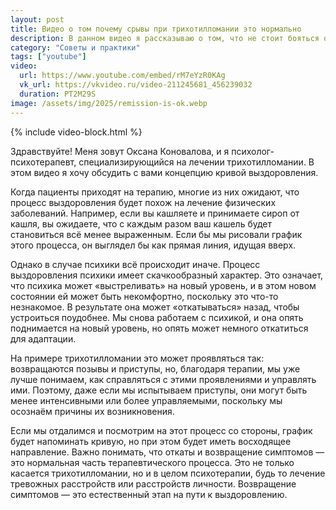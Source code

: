 ```yaml
---
layout: post
title: Видео о том почему срывы при трихотилломании это нормально
description: В данном видео я рассказываю о том, что не стоит бояться откатов и это является нормальным процессом выздоровления от трихотилломании
category: "Советы и практики"
tags: ["youtube"]
video:
  url: https://www.youtube.com/embed/rM7eYzR0KAg
  vk_url: https://vkvideo.ru/video-211245681_456239032
  duration: PT2M29S
image: /assets/img/2025/remission-is-ok.webp
---
```


{% include video-block.html %}

Здравствуйте! Меня зовут Оксана Коновалова, и я психолог-психотерапевт, специализирующийся на лечении трихотилломании. В этом видео я хочу обсудить с вами концепцию кривой выздоровления.

Когда пациенты приходят на терапию, многие из них ожидают, что процесс выздоровления будет похож на лечение физических заболеваний. Например, если вы кашляете и принимаете сироп от кашля, вы ожидаете, что с каждым разом ваш кашель будет становиться всё менее выраженным. Если бы мы рисовали график этого процесса, он выглядел бы как прямая линия, идущая вверх.

Однако в случае психики всё происходит иначе. Процесс выздоровления психики имеет скачкообразный характер. Это означает, что психика может «выстреливать» на новый уровень, и в этом новом состоянии ей может быть некомфортно, поскольку это что-то незнакомое. В результате она может «откатываться» назад, чтобы устроиться поудобнее. Мы снова работаем с психикой, и она опять поднимается на новый уровень, но опять может немного откатиться для адаптации.

На примере трихотилломании это может проявляться так: возвращаются позывы и приступы, но, благодаря терапии, мы уже лучше понимаем, как справляться с этими проявлениями и управлять ими. Поэтому, даже если мы испытываем приступы, они могут быть менее интенсивными или более управляемыми, поскольку мы осознаём причины их возникновения.

Если мы отдалимся и посмотрим на этот процесс со стороны, график будет напоминать кривую, но при этом будет иметь восходящее направление. Важно понимать, что откаты и возвращение симптомов — это нормальная часть терапевтического процесса. Это не только касается трихотилломании, но и в целом психотерапии, будь то лечение тревожных расстройств или расстройств личности. Возвращение симптомов — это естественный этап на пути к выздоровлению.